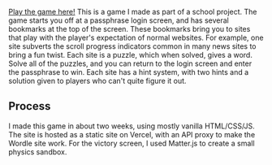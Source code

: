 [Play the game here!](https://phrasegame.shanjiang.ca)
This is a game I made as part of a school project. The game starts you off at a passphrase login screen, and has several bookmarks at the top of the screen. These bookmarks bring you to sites that play with the player's expectation of normal websites. For example, one site subverts the scroll progress indicators common in many news sites to bring a fun twist. Each site is a puzzle, which when solved, gives a word. Solve all of the puzzles, and you can return to the login screen and enter the passphrase to win.
Each site has a hint system, with two hints and a solution given to players who can't quite figure it out.



## Process
I made this game in about two weeks, using mostly vanilla HTML/CSS/JS. The site is hosted as a static site on Vercel, with an API proxy to make the Wordle site work. For the victory screen, I used Matter.js to create a small physics sandbox.
